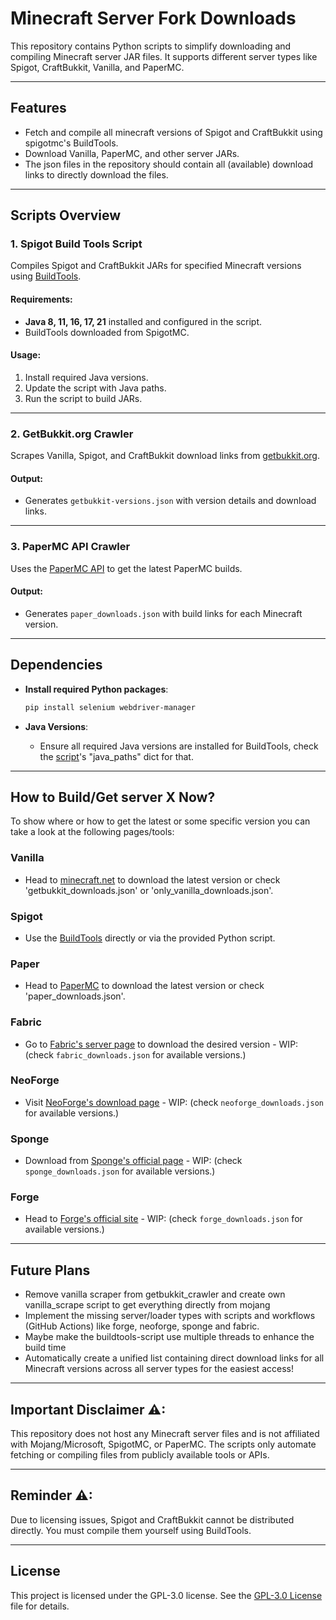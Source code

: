 # Minecraft Server Fork Downloads

This repository contains Python scripts to simplify downloading and compiling Minecraft server JAR files. It supports different server types like Spigot, CraftBukkit, Vanilla, and PaperMC.

---

## Features

- Fetch and compile all minecraft versions of Spigot and CraftBukkit using spigotmc's BuildTools.
- Download Vanilla, PaperMC, and other server JARs.
- The json files in the repository should contain all (available) download links to directly download the files.

---

## Scripts Overview

### 1. **Spigot Build Tools Script**
Compiles Spigot and CraftBukkit JARs for specified Minecraft versions using [BuildTools](https://www.spigotmc.org/wiki/buildtools/).

#### Requirements:
- **Java 8, 11, 16, 17, 21** installed and configured in the script.
- BuildTools downloaded from SpigotMC.

#### Usage:
1. Install required Java versions.
2. Update the script with Java paths.
3. Run the script to build JARs.

---

### 2. **GetBukkit.org Crawler**
Scrapes Vanilla, Spigot, and CraftBukkit download links from [getbukkit.org](https://getbukkit.org/).

#### Output:
- Generates `getbukkit-versions.json` with version details and download links.

---

### 3. **PaperMC API Crawler**
Uses the [PaperMC API](https://api.papermc.io) to get the latest PaperMC builds.

#### Output:
- Generates `paper_downloads.json` with build links for each Minecraft version.

---

## Dependencies

- **Install required Python packages**:
  ```bash
  pip install selenium webdriver-manager
  ````

- **Java Versions**: 
  - Ensure all required Java versions are installed for BuildTools, check the [script](main_buildtools_runner.py)'s "java_paths" dict for that.

---

## How to Build/Get server X Now?

To show where or how to get the latest or some specific version you can take a look at the following pages/tools:

### Vanilla
- Head to [minecraft.net](https://www.minecraft.net/en-us/download/server) to download the latest version or check 'getbukkit_downloads.json' or 'only_vanilla_downloads.json'.

### Spigot
- Use the [BuildTools](https://hub.spigotmc.org/jenkins/job/BuildTools/lastSuccessfulBuild/artifact/target/BuildTools.jar) directly or via the provided Python script.

### Paper
- Head to [PaperMC](https://papermc.io/downloads/paper) to download the latest version or check 'paper_downloads.json'.

### Fabric
- Go to [Fabric's server page](https://fabricmc.net/use/server/) to download the desired version - WIP: (check `fabric_downloads.json` for available versions.)

### NeoForge
- Visit [NeoForge's download page](https://projects.neoforged.net/neoforged/neoforge) - WIP: (check `neoforge_downloads.json` for available versions.)

### Sponge
- Download from [Sponge's official page](https://spongepowered.org/downloads/spongevanilla) - WIP: (check `sponge_downloads.json` for available versions.)

### Forge
- Head to [Forge's official site](https://files.minecraftforge.net/net/minecraftforge/forge/) - WIP: (check `forge_downloads.json` for available versions.)

---

## Future Plans
- Remove vanilla scraper from getbukkit_crawler and create own vanilla_scrape script to get everything directly from mojang
- Implement the missing server/loader types with scripts and workflows (GitHub Actions) like forge, neoforge, sponge and fabric.
- Maybe make the buildtools-script use multiple threads to enhance the build time
- Automatically create a unified list containing direct download links for all Minecraft versions across all server types for the easiest access!

---

## Important Disclaimer ⚠:  
This repository does not host any Minecraft server files and is not affiliated with Mojang/Microsoft, SpigotMC, or PaperMC. The scripts only automate fetching or compiling files from publicly available tools or APIs.

---

## Reminder ⚠:
Due to licensing issues, Spigot and CraftBukkit cannot be distributed directly. You must compile them yourself using BuildTools.


---

## License

This project is licensed under the GPL-3.0 license. See the [GPL-3.0 License](LICENSE) file for details.